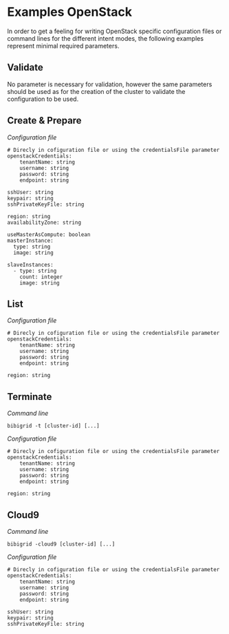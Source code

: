 # Examples OpenStack

In order to get a feeling for writing OpenStack specific configuration files or command lines for the different intent modes,
the following examples represent minimal required parameters.

## Validate
No parameter is necessary for validation, however the same parameters should be used as for the creation of the cluster
to validate the configuration to be used.

## Create & Prepare
*Configuration file*
```
# Direcly in cofiguration file or using the credentialsFile parameter
openstackCredentials:
    tenantName: string
    username: string
    password: string
    endpoint: string

sshUser: string
keypair: string
sshPrivateKeyFile: string

region: string
availabilityZone: string

useMasterAsCompute: boolean
masterInstance:
  type: string
  image: string

slaveInstances:
  - type: string
    count: integer
    image: string
```

## List
*Configuration file*
```
# Direcly in cofiguration file or using the credentialsFile parameter
openstackCredentials:
    tenantName: string
    username: string
    password: string
    endpoint: string

region: string
```

## Terminate
*Command line*
```
bibigrid -t [cluster-id] [...]
```

*Configuration file*
```
# Direcly in cofiguration file or using the credentialsFile parameter
openstackCredentials:
    tenantName: string
    username: string
    password: string
    endpoint: string

region: string
```

## Cloud9
*Command line*
```
bibigrid -cloud9 [cluster-id] [...]
```

*Configuration file*
```
# Direcly in cofiguration file or using the credentialsFile parameter
openstackCredentials:
    tenantName: string
    username: string
    password: string
    endpoint: string

sshUser: string
keypair: string
sshPrivateKeyFile: string
```